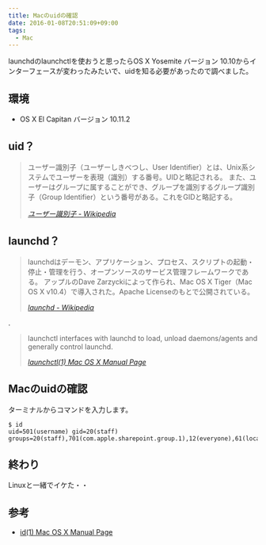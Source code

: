 ```yaml
---
title: Macのuidの確認
date: 2016-01-08T20:51:09+09:00
tags:
  - Mac
---
```


launchdのlaunchctlを使おうと思ったらOS X Yosemite バージョン 10.10からインターフェースが変わったみたいで、uidを知る必要があったので調べました。

<!--more-->

## 環境

* OS X El Capitan バージョン 10.11.2

## uid？

> ユーザー識別子（ユーザーしきべつし、User Identifier）とは、Unix系システムでユーザーを表現（識別）する番号。UIDと略記される。
また、ユーザーはグループに属することができ、グループを識別するグループ識別子（Group Identifier）という番号がある。これをGIDと略記する。
>
> <cite>[ユーザー識別子 - Wikipedia](https://ja.wikipedia.org/wiki/ユーザー識別子)</cite>

## launchd？

> launchdはデーモン、アプリケーション、プロセス、スクリプトの起動・停止・管理を行う、オープンソースのサービス管理フレームワークである。
アップルのDave Zarzyckiによって作られ、Mac OS X Tiger（Mac OS X v10.4）で導入された。Apache Licenseのもとで公開されている。
>
> <cite>[launchd - Wikipedia](https://ja.wikipedia.org/wiki/Launchd)</cite>

 .

> launchctl interfaces with launchd to load, unload daemons/agents and generally control launchd.
>
> <cite>[launchctl(1) Mac OS X Manual Page](https://developer.apple.com/library/mac/documentation/Darwin/Reference/ManPages/man1/launchctl.1.html)</cite>

## Macのuidの確認

ターミナルからコマンドを入力します。

```
$ id
uid=501(username) gid=20(staff) groups=20(staff),701(com.apple.sharepoint.group.1),12(everyone),61(localaccounts),79(_appserverusr),80(admin),81(_appserveradm),98(_lpadmin),33(_appstore),100(_lpoperator),204(_developer),395(com.apple.access_ftp),398(com.apple.access_screensharing),399(com.apple.access_ssh)
```

## 終わり

Linuxと一緒でイケた・・

## 参考

* [id(1) Mac OS X Manual Page](https://developer.apple.com/library/mac/documentation/Darwin/Reference/ManPages/man1/id.1.html)
